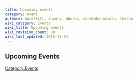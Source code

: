 ```yaml
---
title: Upcoming events
category: event
authors: bproffitt, dneary, mburns, sandrobonazzola, theron
wiki_category: Events
wiki_title: Upcoming events
wiki_revision_count: 80
wiki_last_updated: 2015-11-04
---
```


## Upcoming Events

<noinclude> <startfeed/> </noinclude>

<noinclude> <endfeed/>

</noinclude>

<Category:Events>
